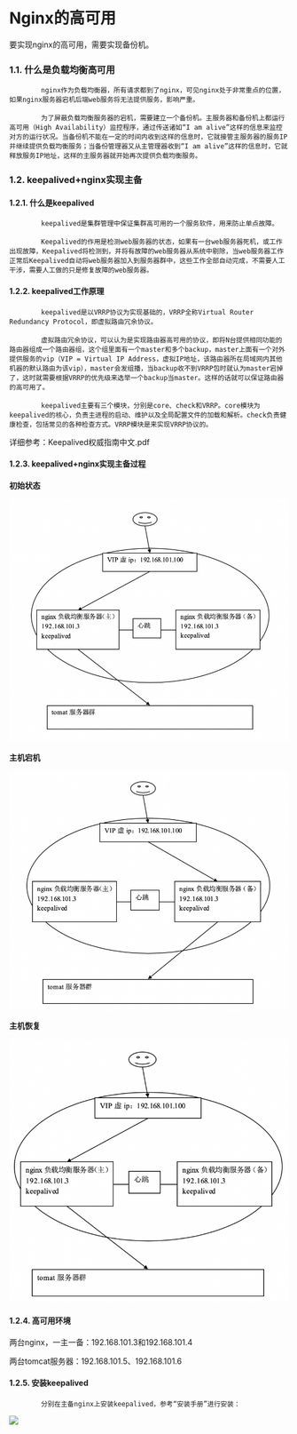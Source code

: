 # Nginx的高可用

要实现nginx的高可用，需要实现备份机。

### 1.1. 什么是负载均衡高可用

            nginx作为负载均衡器，所有请求都到了nginx，可见nginx处于非常重点的位置，如果nginx服务器宕机后端web服务将无法提供服务，影响严重。

            为了屏蔽负载均衡服务器的宕机，需要建立一个备份机。主服务器和备份机上都运行高可用（High Availability）监控程序，通过传送诸如“I am alive”这样的信息来监控对方的运行状况。当备份机不能在一定的时间内收到这样的信息时，它就接管主服务器的服务IP并继续提供负载均衡服务；当备份管理器又从主管理器收到“I am alive”这样的信息时，它就释放服务IP地址，这样的主服务器就开始再次提供负载均衡服务。

### 1.2. keepalived+nginx实现主备

#### 1.2.1.                  什么是keepalived

            keepalived是集群管理中保证集群高可用的一个服务软件，用来防止单点故障。

            Keepalived的作用是检测web服务器的状态，如果有一台web服务器死机，或工作出现故障，Keepalived将检测到，并将有故障的web服务器从系统中剔除，当web服务器工作正常后Keepalived自动将web服务器加入到服务器群中，这些工作全部自动完成，不需要人工干涉，需要人工做的只是修复故障的web服务器。

#### 1.2.2.                  keepalived工作原理

            keepalived是以VRRP协议为实现基础的，VRRP全称Virtual Router Redundancy Protocol，即虚拟路由冗余协议。

            虚拟路由冗余协议，可以认为是实现路由器高可用的协议，即将N台提供相同功能的路由器组成一个路由器组，这个组里面有一个master和多个backup，master上面有一个对外提供服务的vip（VIP = Virtual IP Address，虚拟IP地址，该路由器所在局域网内其他机器的默认路由为该vip），master会发组播，当backup收不到VRRP包时就认为master宕掉了，这时就需要根据VRRP的优先级来选举一个backup当master。这样的话就可以保证路由器的高可用了。

            keepalived主要有三个模块，分别是core、check和VRRP。core模块为keepalived的核心，负责主进程的启动、维护以及全局配置文件的加载和解析。check负责健康检查，包括常见的各种检查方式。VRRP模块是来实现VRRP协议的。

详细参考：Keepalived权威指南中文.pdf

#### 1.2.3.                  keepalived+nginx实现主备过程

**初始状态**

![](../../.gitbook/assets/image%20%28125%29.png)

**主机宕机**

![](../../.gitbook/assets/image%20%2835%29.png)

**主机恢复**

![](../../.gitbook/assets/image%20%2886%29.png)

#### 1.2.4.                  高可用环境

两台nginx，一主一备：192.168.101.3和192.168.101.4

两台tomcat服务器：192.168.101.5、192.168.101.6

#### 1.2.5.                  安装keepalived

            分别在主备nginx上安装keepalived，参考“安装手册”进行安装：

![](file:////Users/wupan/Library/Group%20Containers/UBF8T346G9.Office/TemporaryItems/msohtmlclip/clip_image001.png)

